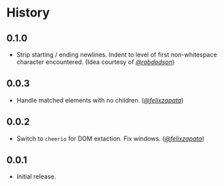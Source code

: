 History
=======

## 0.1.0

* Strip starting / ending newlines. Indent to level of first non-whitespace
  character encountered. (Idea courtesy of *[@robdodson][]*)

## 0.0.3

* Handle matched elements with no children. (*[@felixzapata][]*)

## 0.0.2

* Switch to `cheerio` for DOM extaction. Fix windows. (*[@felixzapata][]*)

## 0.0.1

* Initial release.

[@felixzapata]: https://github.com/felixzapata
[@robdodson]: https://github.com/robdodson
[@ryan-roemer]: https://github.com/ryan-roemer

